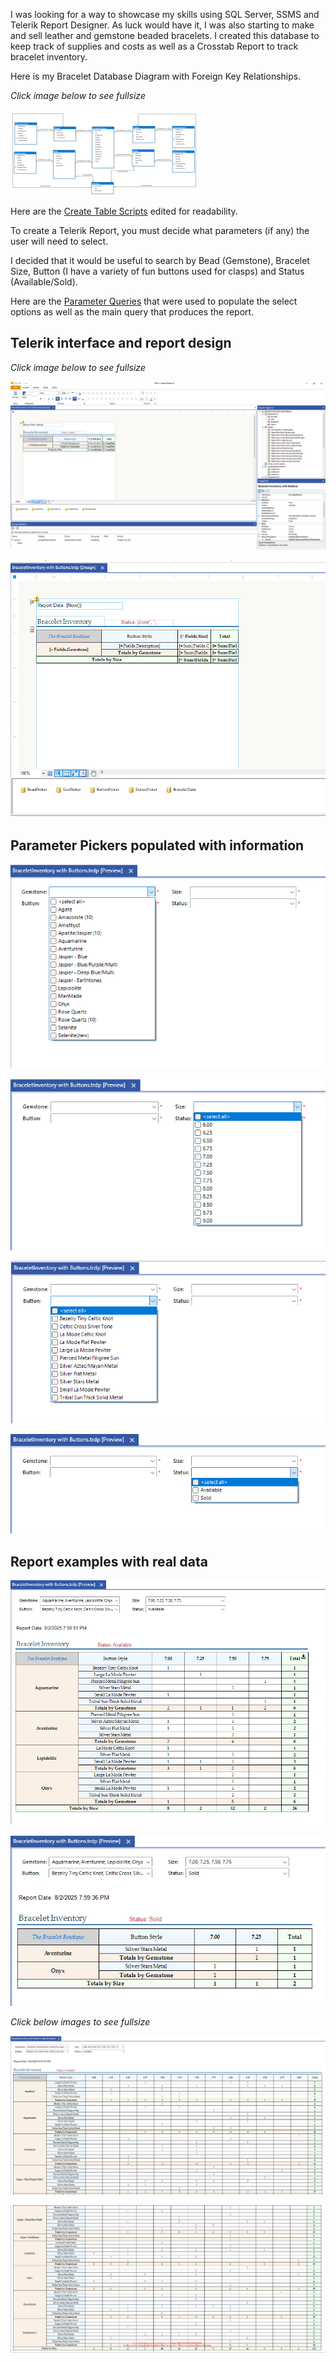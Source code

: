 

I was looking for a way to showcase my skills using SQL Server, SSMS and Telerik Report Designer.  As luck would have it, I was also starting to make and sell leather and gemstone beaded bracelets.  I created this database to keep track of supplies and costs as well as a Crosstab Report to track bracelet inventory.


Here is my Bracelet Database Diagram with Foreign Key Relationships.

_Click image below to see fullsize_

[![Bracelet Database Diagram](images/DatabaseDiagramwithFK-thumb.png)](images/DatabaseDiagramwithFK-full.png)


Here are the [Create Table Scripts](https://github.com/DMWIGGINS/SQL-and-Telerik-Reporting/blob/main/tables.sql) edited for readability.


To create a Telerik Report, you must decide what parameters (if any) the user will need to select.

I decided that it would be useful to search by Bead (Gemstone), Bracelet Size, Button (I have a variety of fun buttons used for clasps) and Status (Available/Sold).

Here are the [Parameter Queries](https://github.com/DMWIGGINS/SQL-and-Telerik-Reporting/blob/main/inventoryreport.sql) that were used to populate the select options as well as the main query that produces the report.

## Telerik interface and report design

_Click image below to see fullsize_

[![Telerik UI](images/ReportDesignerInterface.png)](images/ReportDesignerInterface.png)

![Unpopulated Report](images/InventoryReportUnpopulated.png)

## Parameter Pickers populated with information

![BeadPicker](images/BeadPickerwithData.png)

![SizePicker](images/SizePickerwithData.png)

![ButtonPicker](images/ButtonPickerwithData.png)

![StatusPicker](images/StatusPickerwithData.png)

## Report examples with real data

![Size7sAvailable](images/Size7sAvailable.png)

![Size7sSold](images/Size7sSold.png)

_Click below images to see fullsize_

[![AllSizesAvailablePart1](images/AllSizesAvailablePart1.PNG)](images/AllSizesAvailablePart1.PNG)

[![AllSizesAvailablePart2](images/AllSizesAvailablePart2.PNG)](images/AllSizesAvailablePart2.PNG)
















